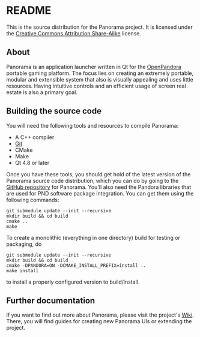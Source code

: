README
======

This is the source distribution for the Panorama project. It is licensed under the
[Creative Commons Attribution Share-Alike][ccbysa] license.

About
-----

Panorama is an application launcher written in Qt for the [OpenPandora][] portable
gaming platform. The focus lies on creating an extremely portable, modular and
extensible system that also is visually appealing and uses little resources. Having
intuitive controls and an efficient usage of screen real estate is also a primary
goal.

Building the source code
------------------------

You will need the following tools and resources to compile Panorama:

*   A C++ compiler
*   [Git][]
*   CMake
*   Make
*   Qt 4.8 or later

Once you have these tools, you should get hold of the latest version of the
Panorama source code distribution, which you can do by going to the
[GitHub repository][github] for Panorama. You'll also need the Pandora
libraries that are used for PND software package integration. You can get
them using the following commands:

    git submodule update --init --recursive
    mkdir build && cd build
    cmake ..
    make

To create a monolithic (everything in one directory) build for testing or packaging, do

    git submodule update --init --recursive
    mkdir build && cd build
    cmake -DPANDORA=ON -DCMAKE_INSTALL_PREFIX=install ..
    make install
    
to install a properly configured version to build/install.

Further documentation
---------------------
If you want to find out more about Panorama, please visit the project's
[Wiki][]. There, you will find guides for creating new Panorama UIs or extending
the project.

[ccbysa]: http://creativecommons.org/licenses/by-sa/3.0/ (Creative Commons Attribution Share-Alike)
[openpandora]: http://openpandora.org/ (OpenPandora - The OMAP3 based Handheld)
[git]: http://git-scm.com/ (Git)
[github]: http://github.com/bzar/panorama (GitHub)
[wiki]: http://wiki.github.com/dflemstr/panorama (Wiki)
